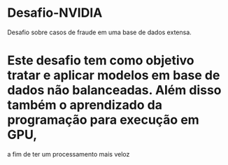# Desafio-NVIDIA

Desafio sobre casos de fraude em uma base de dados extensa.

# Este desafio tem como objetivo tratar e aplicar modelos em base de dados não balanceadas. Além disso também o aprendizado da programação para execução em GPU,
a fim de ter um processamento mais veloz

